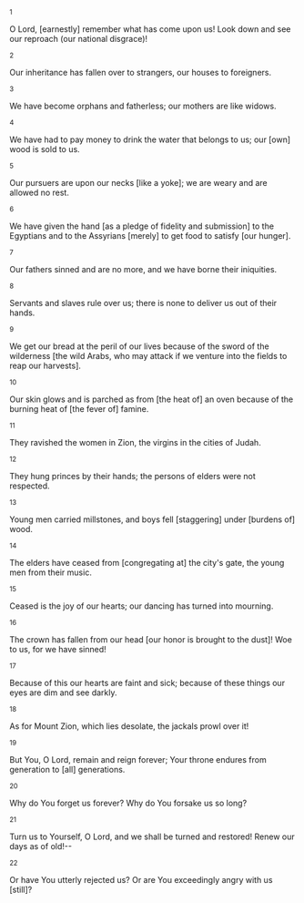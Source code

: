 <sup>1</sup> 

O Lord, [earnestly] remember what has come upon us! Look down and see our reproach (our national disgrace)! 

<sup>2</sup> 

Our inheritance has fallen over to strangers, our houses to foreigners. 

<sup>3</sup> 

We have become orphans and fatherless; our mothers are like widows. 

<sup>4</sup> 

We have had to pay money to drink the water that belongs to us; our [own] wood is sold to us. 

<sup>5</sup> 

Our pursuers are upon our necks [like a yoke]; we are weary and are allowed no rest. 

<sup>6</sup> 

We have given the hand [as a pledge of fidelity and submission] to the Egyptians and to the Assyrians [merely] to get food to satisfy [our hunger]. 

<sup>7</sup> 

Our fathers sinned and are no more, and we have borne their iniquities. 

<sup>8</sup> 

Servants and slaves rule over us; there is none to deliver us out of their hands. 

<sup>9</sup> 

We get our bread at the peril of our lives because of the sword of the wilderness [the wild Arabs, who may attack if we venture into the fields to reap our harvests]. 

<sup>10</sup> 

Our skin glows and is parched as from [the heat of] an oven because of the burning heat of [the fever of] famine. 

<sup>11</sup> 

They ravished the women in Zion, the virgins in the cities of Judah. 

<sup>12</sup> 

They hung princes by their hands; the persons of elders were not respected. 

<sup>13</sup> 

Young men carried millstones, and boys fell [staggering] under [burdens of] wood. 

<sup>14</sup> 

The elders have ceased from [congregating at] the city's gate, the young men from their music. 

<sup>15</sup> 

Ceased is the joy of our hearts; our dancing has turned into mourning. 

<sup>16</sup> 

The crown has fallen from our head [our honor is brought to the dust]! Woe to us, for we have sinned! 

<sup>17</sup> 

Because of this our hearts are faint and sick; because of these things our eyes are dim and see darkly. 

<sup>18</sup> 

As for Mount Zion, which lies desolate, the jackals prowl over it! 

<sup>19</sup> 

But You, O Lord, remain and reign forever; Your throne endures from generation to [all] generations. 

<sup>20</sup> 

Why do You forget us forever? Why do You forsake us so long? 

<sup>21</sup> 

Turn us to Yourself, O Lord, and we shall be turned and restored! Renew our days as of old!-- 

<sup>22</sup> 

Or have You utterly rejected us? Or are You exceedingly angry with us [still]?